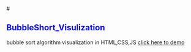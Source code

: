 #<h2 style="color:blue;"> BubbleShort_Visulization</h2>
bubble sort algorithm visualization in HTML,CSS,JS 
<a href="https://goputen.github.io/BubbleShort_Visulization/">click here to demo</a>
